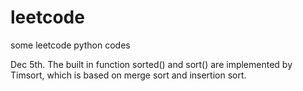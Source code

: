 # leetcode
some leetcode python codes

Dec 5th. The built in function sorted() and sort() are implemented by Timsort, which is based on merge sort and insertion sort. 
